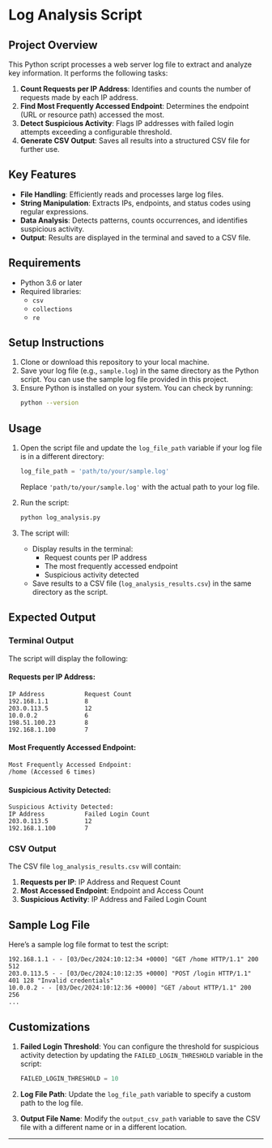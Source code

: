 # Log Analysis Script

## **Project Overview**
This Python script processes a web server log file to extract and analyze key information. It performs the following tasks:
1. **Count Requests per IP Address**: Identifies and counts the number of requests made by each IP address.
2. **Find Most Frequently Accessed Endpoint**: Determines the endpoint (URL or resource path) accessed the most.
3. **Detect Suspicious Activity**: Flags IP addresses with failed login attempts exceeding a configurable threshold.
4. **Generate CSV Output**: Saves all results into a structured CSV file for further use.

## **Key Features**
- **File Handling**: Efficiently reads and processes large log files.
- **String Manipulation**: Extracts IPs, endpoints, and status codes using regular expressions.
- **Data Analysis**: Detects patterns, counts occurrences, and identifies suspicious activity.
- **Output**: Results are displayed in the terminal and saved to a CSV file.

## **Requirements**
- Python 3.6 or later
- Required libraries: 
  - `csv`
  - `collections`
  - `re`

## **Setup Instructions**

1. Clone or download this repository to your local machine.
2. Save your log file (e.g., `sample.log`) in the same directory as the Python script. You can use the sample log file provided in this project.
3. Ensure Python is installed on your system. You can check by running:
   ```bash
   python --version
   ```

## **Usage**

1. Open the script file and update the `log_file_path` variable if your log file is in a different directory:
   ```python
   log_file_path = 'path/to/your/sample.log'
   ```
   Replace `'path/to/your/sample.log'` with the actual path to your log file.

2. Run the script:
   ```bash
   python log_analysis.py
   ```

3. The script will:
   - Display results in the terminal:
     - Request counts per IP address
     - The most frequently accessed endpoint
     - Suspicious activity detected
   - Save results to a CSV file (`log_analysis_results.csv`) in the same directory as the script.

## **Expected Output**
### **Terminal Output**
The script will display the following:

#### Requests per IP Address:
```
IP Address           Request Count
192.168.1.1          8
203.0.113.5          12
10.0.0.2             6
198.51.100.23        8
192.168.1.100        7
```

#### Most Frequently Accessed Endpoint:
```
Most Frequently Accessed Endpoint:
/home (Accessed 6 times)
```

#### Suspicious Activity Detected:
```
Suspicious Activity Detected:
IP Address           Failed Login Count
203.0.113.5          12
192.168.1.100        7
```

### **CSV Output**
The CSV file `log_analysis_results.csv` will contain:
1. **Requests per IP**: IP Address and Request Count
2. **Most Accessed Endpoint**: Endpoint and Access Count
3. **Suspicious Activity**: IP Address and Failed Login Count

## **Sample Log File**
Here’s a sample log file format to test the script:
```
192.168.1.1 - - [03/Dec/2024:10:12:34 +0000] "GET /home HTTP/1.1" 200 512
203.0.113.5 - - [03/Dec/2024:10:12:35 +0000] "POST /login HTTP/1.1" 401 128 "Invalid credentials"
10.0.0.2 - - [03/Dec/2024:10:12:36 +0000] "GET /about HTTP/1.1" 200 256
...
```

## **Customizations**
1. **Failed Login Threshold**: You can configure the threshold for suspicious activity detection by updating the `FAILED_LOGIN_THRESHOLD` variable in the script:
   ```python
   FAILED_LOGIN_THRESHOLD = 10
   ```

2. **Log File Path**: Update the `log_file_path` variable to specify a custom path to the log file.

3. **Output File Name**: Modify the `output_csv_path` variable to save the CSV file with a different name or in a different location.

---
